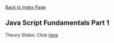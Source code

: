 [Back to Index Page](/docs/index.md)

## Java Script Fundamentals Part 1

Theory Slides: Click [here](../../course-slides/theory-lectures-v2.pdf)